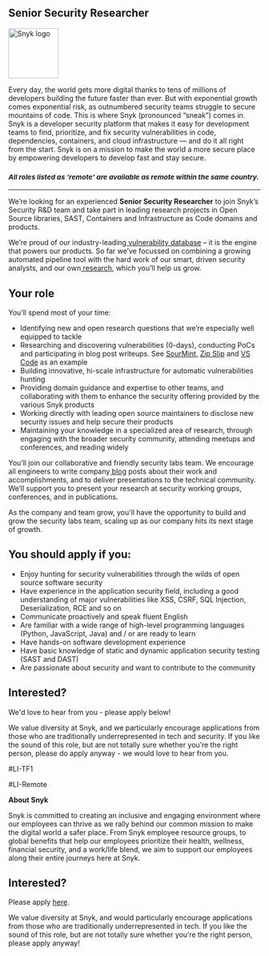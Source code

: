Senior Security Researcher
---

<img src="https://res.cloudinary.com/snyk/image/upload/v1537345894/press-kit/brand/logo-black.png" width="100" alt="Snyk logo" />

<div class="content-intro"><p><span style="font-weight: 400;">Every day, the world gets more digital thanks to tens of millions of developers building the future faster than ever. But with exponential growth comes exponential risk, as outnumbered security teams struggle to secure mountains of code. This is where Snyk (pronounced “sneak”) comes in. Snyk is a developer security platform that makes it easy for development teams to find, prioritize, and fix security vulnerabilities in code, dependencies, containers, and cloud infrastructure — and do it all right from the start. Snyk is on a mission to make the world a more secure place by empowering developers to develop fast and stay secure.</span></p></div><h3><em><strong><sub>All roles listed as ‘remote’ are available as remote within the same country.</sub></strong></em></h3>
<hr>
<p><span style="font-weight: 400;">We’re looking for an experienced <strong>Senior Security Researcher</strong> to join Snyk’s Security R&amp;D team and take part in leading research projects in Open Source libraries, SAST, Containers and Infrastructure as Code domains and products.</span></p>
<p><span style="font-weight: 400;">We’re proud of our industry-leading</span><a href="https://snyk.io/vuln"> <span style="font-weight: 400;">vulnerability database</span></a><span style="font-weight: 400;"> – it is the engine that powers our products. So far we’ve focussed on combining a growing automated pipeline tool with the hard work of our smart, driven security analysts, and our own</span><a href="https://snyk.io/research"> <span style="font-weight: 400;">research</span></a><span style="font-weight: 400;">, which you’ll help us grow.&nbsp;</span></p>
<h2><strong>Your role</strong></h2>
<p><span style="font-weight: 400;">You’ll spend most of your time:</span></p>
<ul>
<li style="font-weight: 400;"><span style="font-weight: 400;">Identifying new and open research questions that we’re especially well equipped to tackle</span></li>
<li style="font-weight: 400;"><span style="font-weight: 400;">Researching and discovering vulnerabilities (0-days), conducting PoCs and participating in blog post writeups. See </span><a href="https://snyk.io/research/sour-mint-malicious-sdk/"><span style="font-weight: 400;">SourMint</span></a><span style="font-weight: 400;">, </span><a href="https://snyk.io/research/zip-slip-vulnerability"><span style="font-weight: 400;">Zip Slip</span></a><span style="font-weight: 400;"> and </span><a href="https://snyk.io/blog/visual-studio-code-extension-security-vulnerabilities-deep-dive/"><span style="font-weight: 400;">VS Code</span></a><span style="font-weight: 400;"> as an example</span></li>
<li style="font-weight: 400;"><span style="font-weight: 400;">Building innovative, hi-scale infrastructure for automatic vulnerabilities hunting</span></li>
<li style="font-weight: 400;"><span style="font-weight: 400;">Providing domain guidance and expertise to other teams, and collaborating with them to enhance the security offering provided by the various Snyk products</span></li>
<li style="font-weight: 400;"><span style="font-weight: 400;">Working directly with leading open source maintainers to disclose new security issues and help secure their products</span></li>
<li style="font-weight: 400;"><span style="font-weight: 400;">Maintaining your knowledge in a specialized area of research, through engaging with the broader security community, attending meetups and conferences, and reading widely</span></li>
</ul>
<p><span style="font-weight: 400;">You’ll join our collaborative and friendly security labs team. We encourage all engineers to write company</span><a href="https://snyk.io/blog/"> <span style="font-weight: 400;">blog</span></a><span style="font-weight: 400;"> posts about their work and accomplishments, and to deliver presentations to the technical community. We’ll support you to present your research at security working groups, conferences, and in publications.</span></p>
<p><span style="font-weight: 400;">As the company and team grow, you'll have the opportunity to build and grow the security labs team, scaling up as our company hits its next stage of growth.</span></p>
<h2><strong>You should apply if you:</strong></h2>
<ul>
<li style="font-weight: 400;"><span style="font-weight: 400;">Enjoy hunting for security vulnerabilities through the wilds of open source software security</span></li>
<li style="font-weight: 400;"><span style="font-weight: 400;">Have experience in the application security field, including a good understanding of major vulnerabilities like XSS, CSRF, SQL Injection, Deserialization, RCE and so on</span></li>
<li style="font-weight: 400;"><span style="font-weight: 400;">Communicate proactively and speak fluent English</span></li>
<li style="font-weight: 400;"><span style="font-weight: 400;">Are familiar with a wide range of high-level programming languages (Python, JavaScript, Java) and / or are ready to learn</span></li>
<li style="font-weight: 400;"><span style="font-weight: 400;">Have hands-on software development experience</span></li>
<li style="font-weight: 400;"><span style="font-weight: 400;">Have basic knowledge of static and dynamic application security testing (SAST and DAST)</span></li>
<li style="font-weight: 400;"><span style="font-weight: 400;">Are passionate about security and want to contribute to the community</span></li>
</ul>
<h2><strong>Interested?</strong></h2>
<p><span style="font-weight: 400;">We'd love to hear from you - please apply below!</span></p>
<p><span style="font-weight: 400;">We value diversity at Snyk, and we particularly encourage applications from those who are traditionally underrepresented in tech and security. If you like the sound of this role, but are not totally sure whether you’re the right person, please do apply anyway - we would love to hear from you.</span></p>
<p><span style="font-weight: 400;">#LI-TF1</span></p>
<p><span style="font-weight: 400;">#LI-Remote</span></p><div class="content-conclusion"><p><strong>About Snyk</strong></p>
<p><strong><span style="font-weight: 400;">Snyk is committed to creating an inclusive and engaging environment where our employees can thrive as we rally behind our common mission to make the digital world a safer place. From Snyk employee resource groups, to global benefits that help our employees prioritize their health, wellness, financial security, and a work/life blend, we aim to support our employees along their entire journeys here at Snyk. </span></strong></p></div>

Interested?
---

Please apply [here](https://boards.greenhouse.io/snyk/jobs/6389168002#app).

We value diversity at Snyk, and would particularly encourage applications from those who are traditionally underrepresented in tech.
If you like the sound of this role, but are not totally sure whether you’re the right person, please apply anyway!
